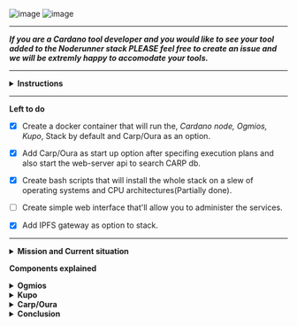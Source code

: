 ![image](https://user-images.githubusercontent.com/50184793/184235833-a1b4a0e7-c665-406e-834b-7ae530d62c8f.png)
![image](https://user-images.githubusercontent.com/50184793/193437597-a84dbf33-47a6-46af-bd13-23344cd0470a.png)

<hr/>

***If you are a Cardano tool developer and you would like to see your tool added to the Noderunner stack PLEASE feel free to create an issue and we will be extremly happy to accomodate your tools.***

<hr/>
<details>
  <summary><b>Instructions</b></summary>
  Noderunner currently only supports linux, what this really means though is I have only tested it on distros like Debian and openSuse.
  However since everything is setup to run on docker containers, I believe as long as you have docker installed on your system and follows the   traditional CLI commands, you sohuld be able to build the enviroment just using the Dockerfiles'.
  
 There is however two bash scripts included here. One will setup Docker for you currently only tested on Debain 11(`setupDockerDebian.sh`), and the second one is will help you setup the Docker containers.
 
 As mentined above, if you already have docker setup running the `Noderunner.sh` bash should be enough to get you going.
 
 First step first, clone this repo to wherever you want to run this stack on. <br/>
 Remember it is recomended you have at least 12GB Ram, Quad core CPU and 250GB SSD. <br/>
 I run this on a i3-10th Gen, 16GB Ram and 500GB NVME NUC I purchased online for under $400 dollars and it flys.
 
 Single Step: `git clone https://github.com/onchainapps/noderunner && cd noderunner && ./Noderunner.sh` <br/><br/>
  
 Step 1: `git clone https://github.com/onchainapps/noderunner`<br/>
 Step 2: `cd noderunner`<br/>
 Step 3: `./Noderunner` (Only if you have Docker Setup)  
  
 When you run the `Noderunner.sh` you should see the following menu.
 
![image](https://user-images.githubusercontent.com/50184793/193437600-4ff289ce-f761-4b59-a12d-d570c937009d.png)
 
 You have to setup each of the services in the order they show up in the menu, but you are not required to set them all up.
 
 What this means is, Cardano node and Ogmios docker container is crucial for Kupo and Carp to function. However just having Ogmios already gives us a ton of usefull API calls to query the Cardano blockchain.
 
 Kupo, will build an index of every post shelly era address and their active UTXOs and keep track of them when they're spend.
 
 Carp, will build an index of all label 721 metadata on the chain so we can query it for NFT metadata of course. Carp currently is the biggest HD space hugger. But it's not because it's not efficient or anything like that, it's lightning fast and an amazing piece fo software.  It's just a very new piece of software so few things that are down dcSparks pipeline to help with this.
 
 Even though CARP uses Oura under the hood, it's missing one config params that we can pass the since param, and when creating tasks we're not allowed to tell it to only save blocks that have TXs with metadata label 721.
 
 What happens now is, CARP saves every single blocks information to the DB wetehr it has metadata in it or not and it does it from the beggening of the chain, however it does only save metadata for label 721 😁. Anyways once dcSPark releases an update with these changes you will be able to update your docker container, might require a DB wipe.
 
 With all this said, Kupo has plans and methods to also pull metadata for a NFT from the chain, currently it's a bit more complex but it is possible. So what does this give us. Well as I mentioned aboce even though CARP is an amazing piece of software, if you're just after needing UTXO, Datum and NFT metadata info. In the future when Kupo has full metadata indexing iplemented it might be better to more efficient to just run a full Cardano Node/Ogmios/Kupo stack, and no worry about having to spin up the postgresql and CARP docker containers. Becasue in this case CARP is a bit over kill just so you can have your FT/NFT metadata.
 
 However CARP will always be part of the Noderunner stack and always available and kept current you never know what your dapp requirments might be :).
</details>
<hr/>

**Left to do**

- [x] Create a docker container that will run the, *Cardano node, Ogmios, Kupo*, Stack by default and Carp/Oura as an option.

- [x] Add Carp/Oura as start up option after specifing execution plans and also start the web-server api to search CARP db.
 
- [x] Create bash scripts that will install the whole stack on a slew of operating systems and CPU architectures(Partially done).

- [ ] Create simple web interface that'll allow you to administer the services.

- [x] Add IPFS gateway as option to stack.

<hr/>
<details>
  <summary><b>Mission and Current situation</b></summary>

Currently if you're building a dapp on cardano you have one of few choices on how to aggregate the Cardano blockchain data your dapp might need to function properly.

One of the most widely used and easiest solution thus far has been dbSync. However, using dbSync is rather resource intensive and even after full sync still takes up quite a bit of HD space and takes quite a while to sync on top of need the cardano node to sync as well.

There is also services like Blockfrost where a user can sign up for an account, receive an API key and use blockfrost REST API to access whatever data you might need but it doesn't really give you a dApp and if Blockfrost services go down so does your dApp.

However, there are several projects developed as of recent that give you the power of dbSync and are more efficient and a lot less cumbersome on resource utilization. They are not replacements for dbSync per say and usually you have to bundle one or two of these services together to achieve what DB sync offers in one service. Yet, in return there can be 3 or 4 micro-services for example that still take up and use a lot less resources then dbSync does.

For example DB sync system requirements currently are:
```
32 Gigabytes of RAM or more.
4 CPU cores or more.
160 Gigabytes or more of disk storage. (Note this is without full cardano node sync which adds extra 60Gb or so for about a total of 220Gb right out the door.)
```

Noderunner:
```
12 Gigabytes of RAM or more.
4 CPU cores or more
160Gb or more this is with a full cardano-node synced and Kupo with every shelley erra address and their current UTXOs and monitors for changes it has ```--prune-utxo``` flag turned on.
```

The idea for Noderunner is to have a reusable development stack that's easily replicatable by the end user as well or any developer. Where a dApp developer can give the end user the option to connect to their own self hosted version of Noderunner. Think of [LAMP](https://en.wikipedia.org/wiki/LAMP_%28software_bundle%29) stack which you can download linux distros that have the stack pre-installed ready for developers to start building their applications. 



The three major components of Noderunner are: Cardano Node, Ogmios, Kupo. All three pieces of software are open source and are developed by Cardano developers for Cardano developers. 

With these three tools running you will be able to have access to full UTXO history of an address, when they were created and spent, you can search by address or even by datum hash. You will also have access to assets metadata as long as they were created under the Metadata label 721.

And you will have access to data like Pool information, pool delegators, stake address information on which pool it's delegating too all for a fraction of a cost in resources DB sync takes and absolutely a LOT more feasible for a user to run at home.
</details>

**Components explained**

<details>
  <summary><b>Ogmios</b></summary>

![ogmios-logo-white](https://user-images.githubusercontent.com/50184793/184235372-8b563be8-c368-43c6-a87b-fceda0710e5a.png)
https://github.com/CardanoSolutions/ogmios – by Cardano Solutions developed by KtorZ:

Ogmios is a lightweight bridge interface for cardano-node. It offers a WebSocket API that enables local clients to speak Ouroboros' mini-protocols via JSON/RPC.

Ogmios plays several key rolls in Noderunner Eco system. Number one it connects directly to Cardano Nodes IPC socket and most importantly can aggregate requested information from Cardano Node based on the JSON RPC call you specify. With Ogmios you can information like: 
```
-blockHeight: The chain’s highest block number.
-chainTip: The chain’s current tip.
-currentEpoch: The current epoch of the ledger.
-currentProtocolParameters: The current protocol parameters.
-delegationsAndRewards: Current delegation settings and rewards of given reward accounts.
-eraStart: The information regarding the beginning of the current era.
-eraSummaries: Era bounds and slotting parameters details, required for proper slot arithmetic.
-genesisConfig: Get a compact version of the era’s genesis configuration.
-ledgerTip: The most recent block tip known of the ledger.
-nonMyopicMemberRewards: Non-myopic member rewards for each pool. Used in ranking.
-poolIds: The list of all pool identifiers currently registered and active.
-poolParameters: Stake pool parameters submitted with registration certificates.
-poolsRanking: Retrieve stake pools ranking (a.k.a desirabilities).
-proposedProtocolParameters: The last update proposal w.r.t. protocol parameters, if any.
-rewardsProvenance: Get details about rewards calculation for the ongoing epoch.
-stakeDistribution: Distribution of the stake across all known stake pools.
-systemStart: The chain’s start time (UTC).
-utxo: Current UTXO, possibly filtered by output reference.
```
For more on Omgios and its API please visit: https://ogmios.dev/

**Sync Time**
There is no sync time for Ogmios.
</details>

<details>
  <summary><b>Kupo</b></summary>
  
![kupo](https://user-images.githubusercontent.com/50184793/184235554-51547d71-41e4-498c-a681-ed15f60799ca.png)
<hr/>
https://github.com/CardanoSolutions/kupo by Cardano Solutions developed by KtorZ:

Kupo is fast, lightweight and configurable chain-index for the Cardano blockchain. It synchronizes data from the blockchain according to patterns matching addresses present in transaction outputs and builds a lookup table from matches to their associated output references, values and datum hashes.

Kupo is one of my favorite tools on Cardano. With the fact that being able to query the cardano node for UTXOs by Address is being deprecated Kupo becomes almost a must have tool for any Cardano developer.

With Kupo you are able to sync a index of Addresses and their UTXO state. It’ll flag unspent UTXOs for an address and it will flag spent ones and also tell you when when they were spent and which TX.

Kupo also goes a step further for the vasil/Babbage era and it will also lets you search UTXOs by their datum hash.

Kupo can also search whch synced addresses hold a policy id and or asset you specify.

Kupo in the very near future will also have an API end point to search for Policy/Asset Metadata making it pretty much a one stop shop

**Connection and Sync time**
Kupo can connect to either your Ogmios instance or through your Cardano nodes IPC socket to sync it’s database. Kupo takes about 24 hours to sync if you start from the Shelley ERA. And takes about 45Gb of hd space on Mainnet with every single address and it’s UTXO indexed currently existing on Cardano blockchain. However if you use the flag to prune used UTXOs and only keep the active ones it only has a 5.1GB foot print!!!
</details>

<details>
  <summary><b>Carp/Oura</b></summary>

![carp](https://dcspark.github.io/carp/img/logo.svg)  
https://dcspark.github.io/carp by Dc Spark <br />
https://github.com/txpipe/oura/releases by TxPipe Development lead by scarmuega

So why bundle Carp and Oura under the same category even though they're developed by two different groups?

Well, main reason is cause Cardano eco system is pretty fucking bad ass and developers like to collaborate. 

But also because Carp runs Oura under the hood to aggregate the data from cardano-node, then Carp takes this information and neatly places it into postgre sql for us.

Oura is a rust-native implementation of a pipeline that connects to the tip of a Cardano node through a combination of Ouroboros mini-protocol (using either a unix socket or tcp bearer), filters the events that match a particular pattern and then submits a succint, self-contained payload to pluggable observers called "sinks".

**Connection and Sync time**
Oura in Noderunner instance connects N2C to Cardano nodes socket directly to aggregate the mainnet asset metadata and it’s final database takes up about 4.5Gb of hd space and takes about 24hours to sync.
</details>

<details>
  <summary><b> Conclusion</b></summary>

With these three services and Cardano Node we are able to aggregate and create a small Eco system for our selves where we have access to pretty much all data that should suffice for majority of dapps created or being created at a fraction of the resources cost if you were needing to spin up db sync.

Now you will still need to sync your Cardano Node which takes the longest of the three to sync up and is the most resource heavy.

We will also provide DB boot strapping services for each service mentioned if you so choose to use them.

</details>
